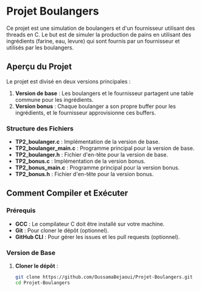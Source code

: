 # Projet Boulangers

Ce projet est une simulation de boulangers et d'un fournisseur utilisant des threads en C. Le but est de simuler la production de pains en utilisant des ingrédients (farine, eau, levure) qui sont fournis par un fournisseur et utilisés par les boulangers.

## Aperçu du Projet

Le projet est divisé en deux versions principales :
1. **Version de base** : Les boulangers et le fournisseur partagent une table commune pour les ingrédients.
2. **Version bonus** : Chaque boulanger a son propre buffer pour les ingrédients, et le fournisseur approvisionne ces buffers.

### Structure des Fichiers

- **TP2_boulanger.c** : Implémentation de la version de base.
- **TP2_boulanger_main.c** : Programme principal pour la version de base.
- **TP2_boulanger.h** : Fichier d'en-tête pour la version de base.
- **TP2_bonus.c** : Implémentation de la version bonus.
- **TP2_bonus_main.c** : Programme principal pour la version bonus.
- **TP2_bonus.h** : Fichier d'en-tête pour la version bonus.

## Comment Compiler et Exécuter

### Prérequis

- **GCC** : Le compilateur C doit être installé sur votre machine.
- **Git** : Pour cloner le dépôt (optionnel).
- **GitHub CLI** : Pour gérer les issues et les pull requests (optionnel).

### Version de Base

1. **Cloner le dépôt** :
   ```bash
   git clone https://github.com/OussamaBejaoui/Projet-Boulangers.git
   cd Projet-Boulangers
